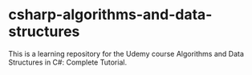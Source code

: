 # csharp-algorithms-and-data-structures
This is a learning repository for the Udemy course Algorithms and Data Structures in C#: Complete Tutorial.
